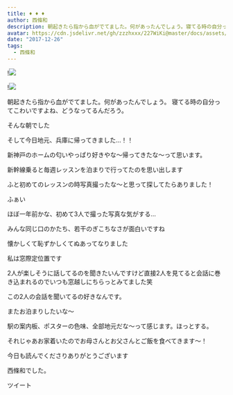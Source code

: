 ```yaml
---
title: ♦︎ ♦︎ ♦︎
author: 西條和
description: 朝起きたら指から血がでてました。何があったんでしょう。寝てる時の自分ってこわいですよね、どうなってるんだろう。そんな朝でしたそして今日地元、兵庫に帰ってきま...
avatar: https://cdn.jsdelivr.net/gh/zzzhxxx/227WiKi@master/docs/assets/photo/avatar/nagomi.jpg
date: "2017-12-26"
tags:
  - 西條和
---
```


!![](https://cdn.jsdelivr.net/gh/zzzhxxx/227WiKi-image@master/blog-image/nagomi-2017-12-26_1.jpg)

!![](https://cdn.jsdelivr.net/gh/zzzhxxx/227WiKi-image@master/blog-image/nagomi-2017-12-26_2.jpg)








朝起きたら指から血がでてました。何があったんでしょう。
寝てる時の自分ってこわいですよね、どうなってるんだろう。

そんな朝でした










そして今日地元、兵庫に帰ってきました…！！











新神戸のホームの匂いやっぱり好きやな〜帰ってきたな〜って思います。










新幹線乗ると毎週レッスンを泊まりで行ってたのを思い出します






ふと初めてのレッスンの時写真撮ったな〜と思って探してたらありました！









ふぁい













ほぼ一年前かな、初めて3人で撮った写真な気がする…






みんな同じ口のかたち、若干のぎこちなさが面白いですね




懐かしくて恥ずかしくてぬあってなりました











私は窓際定位置です






2人が楽しそうに話してるのを聞きたいんですけど直接2人を見てると会話に巻き込まれるのでいつも窓越しにちらっとみてました笑





この2人の会話を聞いてるの好きなんです。







またお泊まりしたいな〜














駅の案内板、ポスターの色味、全部地元だな〜って感じます。ほっとする。








それじゃあお家着いたのでお母さんとお父さんとご飯を食べてきます〜！















今日も読んでくださりありがとうございます




西條和でした。


ツイート




